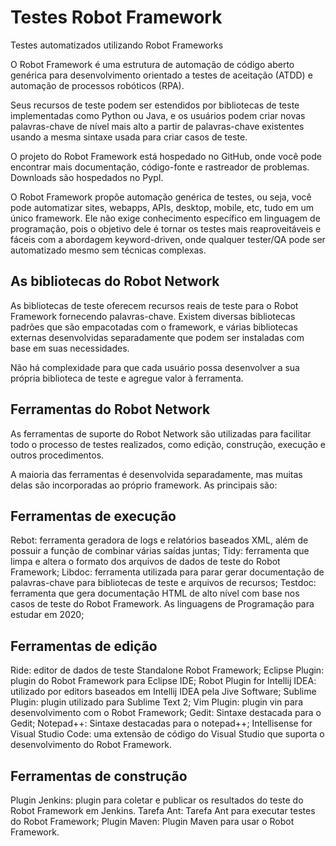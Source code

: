 # Testes Robot Framework
Testes automatizados utilizando Robot Frameworks

O Robot Framework é uma estrutura de automação de código aberto genérica para desenvolvimento orientado a testes de aceitação (ATDD) e automação de processos robóticos (RPA).

Seus recursos de teste podem ser estendidos por bibliotecas de teste implementadas como Python ou Java, e os usuários podem criar novas palavras-chave de nível mais alto a partir de palavras-chave existentes usando a mesma sintaxe usada para criar casos de teste.

O projeto do Robot Framework está hospedado no GitHub, onde você pode encontrar mais documentação, código-fonte e rastreador de problemas. Downloads são hospedados no PypI.

O Robot Framework propõe automação genérica de testes, ou seja, você pode automatizar sites, webapps, APIs, desktop, mobile, etc, tudo em um único framework. Ele não exige conhecimento específico em linguagem de programação, pois o objetivo dele é tornar os testes mais reaproveitáveis e fáceis com a abordagem keyword-driven, onde qualquer tester/QA pode ser automatizado mesmo sem técnicas complexas.

 

## As bibliotecas do Robot Network
As bibliotecas de teste oferecem recursos reais de teste para o Robot Framework fornecendo palavras-chave. Existem diversas bibliotecas padrões que são empacotadas com o framework, e várias bibliotecas externas desenvolvidas separadamente que podem ser instaladas com base em suas necessidades.

Não há complexidade para que cada usuário possa desenvolver a sua própria biblioteca de teste e agregue valor à ferramenta.

 

## Ferramentas do Robot Network
As ferramentas de suporte do Robot Network são utilizadas para facilitar todo o processo de testes realizados, como edição, construção, execução e outros procedimentos.

A maioria das ferramentas é desenvolvida separadamente, mas muitas delas são incorporadas ao próprio framework.  As principais são:

 

## Ferramentas de execução
Rebot: ferramenta geradora de logs e relatórios baseados XML, além de possuir a função de combinar várias saídas juntas;
Tidy: ferramenta que limpa e altera o formato dos arquivos de dados de teste do Robot Framework;
Libdoc: ferramenta utilizada para parar gerar documentação de palavras-chave para bibliotecas de teste e arquivos de recursos;
Testdoc: ferramenta que gera documentação HTML de alto nível com base nos casos de teste do Robot Framework.
As linguagens de Programação para estudar em 2020;

 

## Ferramentas de edição
Ride: editor de dados de teste Standalone Robot Framework;
Eclipse Plugin: plugin do Robot Framework para Eclipse IDE;
Robot Plugin for Intellij IDEA: utilizado por editors baseados em Intellij IDEA pela Jive Software;
Sublime Plugin: plugin utilizado para Sublime Text 2;
Vim Plugin: plugin vin para desenvolvimento com o Robot Framework;
Gedit: Sintaxe destacada para o Gedit;
Notepad++: Sintaxe destacadas para o notepad++;
Intellisense for Visual Studio Code: uma extensão de código do Visual Studio que suporta o desenvolvimento do Robot Framework.
 

## Ferramentas de construção
Plugin Jenkins: plugin para coletar e publicar os resultados do teste do Robot Framework em Jenkins.
Tarefa Ant: Tarefa Ant para executar testes do Robot Framework;
Plugin Maven: Plugin Maven para usar o Robot Framework.
